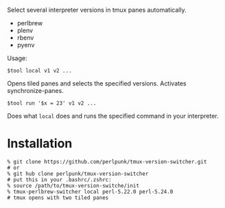 Select several interpreter versions in tmux panes automatically.

* perlbrew
* plenv
* rbenv
* pyenv

Usage:

    $tool local v1 v2 ...

Opens tiled panes and selects the specified versions.
Activates synchronize-panes.

    $tool run '$x = 23' v1 v2 ...

Does what `local` does and runs the specified command in your interpreter.

# Installation

    % git clone https://github.com/perlpunk/tmux-version-switcher.git
    # or
    % git hub clone perlpunk/tmux-version-switcher
    # put this in your .bashrc/.zshrc:
    % source /path/to/tmux-version-switche/init
    % tmux-perlbrew-switcher local perl-5.22.0 perl-5.24.0
    # tmux opens with two tiled panes
